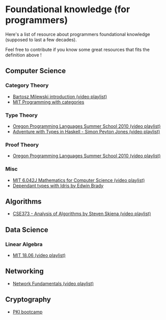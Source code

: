 # Foundational knowledge (for programmers)

Here's a list of resource about programmers foundational knowledge (supposed to last a few decades).

Feel free to contribute if you know some great resources that fits the definition above !

## Computer Science 
### Category Theory
- [Bartosz Milewski introduction (video playlist)](https://www.youtube.com/playlist?list=PLbgaMIhjbmEnaH_LTkxLI7FMa2HsnawM_)
- [MIT Programming with categories](https://www.youtube.com/playlist?list=PLhgq-BqyZ7i7MTGhUROZy3BOICnVixETS)

### Type Theory
- [Oregon Programming Languages Summer School 2010 (video playlist)](https://www.youtube.com/watch?v=ev7AYsLljxk&list=PL8Ky8lYL8-Oh7awp0sqa82o7Ggt4AGhyf&index=5)
- [Adventure with Types in Haskell - Simon Peyton Jones (video playlist)](https://www.youtube.com/playlist?list=PL7lYBKOG3R5DnCP3r3bvKreRjRRWpp1Ao)

### Proof Theory
- [Oregon Programming Languages Summer School 2010 (video playlist)](https://www.youtube.com/watch?v=YRu7Xi-mNK8&list=PL8Ky8lYL8-Oh7awp0sqa82o7Ggt4AGhyf&index=12)

### Misc
- [MIT 6.042J Mathematics for Computer Science (video playlist)](https://www.youtube.com/playlist?list=PLB7540DEDD482705B)
- [Dependant types with Idris by Edwin Brady](https://www.youtube.com/playlist?list=PL7lYBKOG3R5CLb6AOhE4EaSmVzXrgJM6n)

## Algorithms
- [CSE373 - Analysis of Algorithms by Steven Skiena (video playlist)](https://www.youtube.com/playlist?list=PLOtl7M3yp-DX32N0fVIyvn7ipWKNGmwpp)

## Data Science
### Linear Algebra
- [MIT 18.06 (video playlist)](https://ocw.mit.edu/courses/mathematics/18-06-linear-algebra-spring-2010/)

## Networking
- [Network Fundamentals (video playlist)](https://www.youtube.com/playlist?list=PLDQaRcbiSnqF5U8ffMgZzS7fq1rHUI3Q8)

## Cryptography
- [PKI bootcamp](https://www.youtube.com/watch?v=q9vu6_2r0o4&list=PLDp2gaPHHZK-mnKi3Zy_-hRjqLHh5PaAv) 
